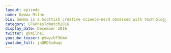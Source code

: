 ```yaml
---
layout: episode
name: Gemma Milne
bio: Gemma is a Scottish creative science-nerd obsessed with technology, design, Irn Bru and pi. As Tech Innovation Strategist for Ogilvy Labs - Ogilvy & Mather's R&D Innovation Team – she seeks out future technologies, ideas and partners to bring to staff and clients for business innovation. Gemma has spoken at conferences globally such as SXSW, Cannes Lions and WPP Stream on Science Industry Disruption, Corporate Innovation and The Beauty of Maths.
category: CFGOnesToWatch2016
display_date: December 2016
twitter: gkmilne1
youtube_teaser: pVwyzU79Om4
youtube_full: jnQRD5sdwqs
---
```

